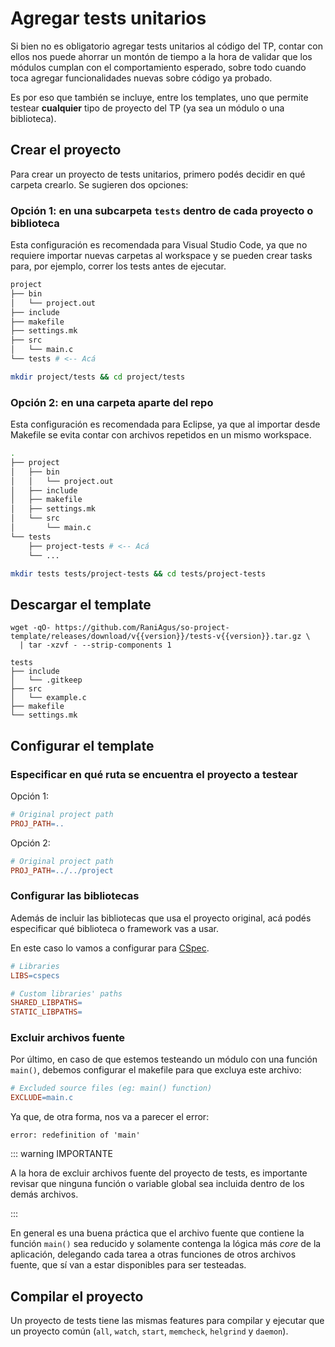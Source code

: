 <script setup>
import { version } from '../../../package.json'
</script>

# Agregar tests unitarios

Si bien no es obligatorio agregar tests unitarios al código del TP, contar con
ellos nos puede ahorrar un montón de tiempo a la hora de validar que los módulos
cumplan con el comportamiento esperado, sobre todo cuando toca agregar
funcionalidades nuevas sobre código ya probado.

Es por eso que también se incluye, entre los templates, uno que permite testear
**cualquier** tipo de proyecto del TP (ya sea un módulo o una biblioteca).

## Crear el proyecto

Para crear un proyecto de tests unitarios, primero podés decidir en qué carpeta
crearlo. Se sugieren dos opciones:

### Opción 1: en una subcarpeta `tests` dentro de cada proyecto o biblioteca

Esta configuración es recomendada para Visual Studio Code, ya que no requiere
importar nuevas carpetas al workspace y se pueden crear tasks para, por ejemplo,
correr los tests antes de ejecutar.

```bash
project
├── bin
│   └── project.out
├── include
├── makefile
├── settings.mk
├── src
│   └── main.c
└── tests # <-- Acá
```

```bash
mkdir project/tests && cd project/tests
```
### Opción 2: en una carpeta aparte del repo

Esta configuración es recomendada para Eclipse, ya que al importar desde
Makefile se evita contar con archivos repetidos en un mismo workspace.

```bash
.
├── project
│   ├── bin
│   │   └── project.out
│   ├── include
│   ├── makefile
│   ├── settings.mk
│   └── src
│       └── main.c
└── tests
    ├── project-tests # <-- Acá
    └── ...
```

```bash
mkdir tests tests/project-tests && cd tests/project-tests
```

## Descargar el template

```bash-vue
wget -qO- https://github.com/RaniAgus/so-project-template/releases/download/v{{version}}/tests-v{{version}}.tar.gz \
  | tar -xzvf - --strip-components 1
```
```
tests
├── include
│   └── .gitkeep
├── src
│   └── example.c
├── makefile
└── settings.mk
```

## Configurar el template

### Especificar en qué ruta se encuentra el proyecto a testear

Opción 1:
```makefile
# Original project path
PROJ_PATH=..
```

Opción 2:
```makefile
# Original project path
PROJ_PATH=../../project
```

### Configurar las bibliotecas

Además de incluir las bibliotecas que usa el proyecto original, acá podés
especificar qué biblioteca o framework vas a usar.

En este caso lo vamos a configurar para
[CSpec](https://docs.utnso.com.ar/guias/herramientas/cspec).

```makefile
# Libraries
LIBS=cspecs

# Custom libraries' paths
SHARED_LIBPATHS=
STATIC_LIBPATHS=
```

### Excluir archivos fuente

Por último, en caso de que estemos testeando un módulo con una función `main()`,
debemos configurar el makefile para que excluya este archivo:

```makefile
# Excluded source files (eg: main() function)
EXCLUDE=main.c
```

Ya que, de otra forma, nos va a parecer el error:

```
error: redefinition of 'main'
```

::: warning IMPORTANTE

A la hora de excluir archivos fuente del proyecto de tests, es importante
revisar que ninguna función o variable global sea incluida dentro de los demás
archivos.

:::

En general es una buena práctica que el archivo fuente que contiene la función
`main()` sea reducido y solamente contenga la lógica más _core_ de la
aplicación, delegando cada tarea a otras funciones de otros archivos fuente, que
sí van a estar disponibles para ser testeadas.

## Compilar el proyecto

Un proyecto de tests tiene las mismas features para compilar y ejecutar que un
proyecto común (`all`, `watch`, `start`, `memcheck`, `helgrind` y `daemon`).
